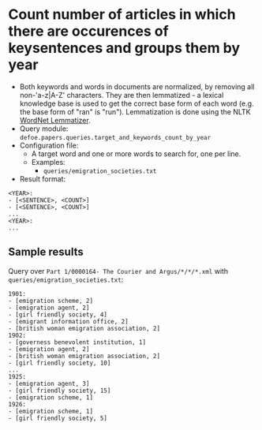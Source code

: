# Count number of articles in which there are occurences of keysentences and groups them by year

* Both keywords and words in documents are normalized, by removing all non-'a-z|A-Z' characters. They are then lemmatized - a lexical knowledge base is used to get the correct base form of each word (e.g. the base form of "ran" is "run"). Lemmatization is done using the NLTK [WordNet Lemmatizer](https://www.nltk.org/api/nltk.stem.html#module-nltk.stem.wordnet).
* Query module: `defoe.papers.queries.target_and_keywords_count_by_year`
* Configuration file:
  - A target word and one or more words to search for, one per line.
  - Examples:
    - `queries/emigration_societies.txt`
* Result format:

```
<YEAR>:
- [<SENTENCE>, <COUNT>]
- [<SENTENCE>, <COUNT>]
...
<YEAR>:
...
```

## Sample results

Query over `Part 1/0000164- The Courier and Argus/*/*/*.xml` with `queries/emigration_societies.txt`:

```
1901:
- [emigration scheme, 2]
- [emigration agent, 2]
- [girl friendly society, 4]
- [emigrant information office, 2]
- [british woman emigration association, 2]
1902:
- [governess benevolent institution, 1]
- [emigration agent, 2]
- [british woman emigration association, 2]
- [girl friendly society, 10]
...
1925:
- [emigration agent, 3]
- [girl friendly society, 15]
- [emigration scheme, 1]
1926:
- [emigration scheme, 1]
- [girl friendly society, 5]
```
